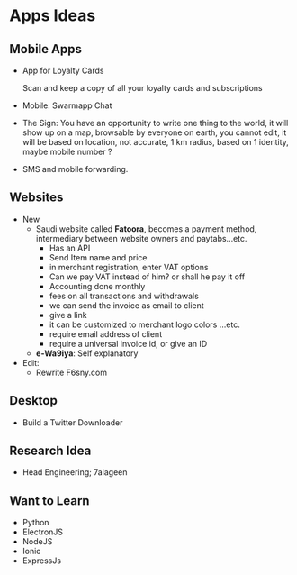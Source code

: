 # Apps Ideas

## Mobile Apps

- App for Loyalty Cards

  Scan and keep a copy of all your loyalty cards and subscriptions

- Mobile: Swarmapp Chat

- The Sign: You have an opportunity to write one thing to the world, it will show up on a map, browsable by everyone on earth, you cannot edit, it will be based on location, not accurate, 1 km radius, based on 1 identity, maybe mobile number ?

- SMS and mobile forwarding.

## 

## Websites

- New
  - Saudi website called **Fatoora**, becomes a payment method, intermediary between website owners and paytabs...etc.
    - Has an API
    - Send Item name and price
    - in merchant registration, enter VAT options
    - Can we pay VAT instead of him? or shall he pay it off
    - Accounting done monthly
    - fees on all transactions and withdrawals
    - we can send the invoice as email to client
    - give a link
    - it can be customized to merchant logo colors ...etc.
    - require email address of client
    - require a universal invoice id, or give an ID
  - **e-Wa9iya**: Self explanatory
- Edit:
  - Rewrite F6sny.com

## Desktop

- Build a Twitter Downloader

## Research Idea

- Head Engineering; 7alageen





## Want to Learn

-  Python
-  ElectronJS
-  NodeJS
-  Ionic
-  ExpressJs

## 